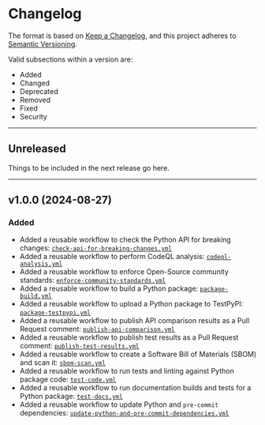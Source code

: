 # Changelog

The format is based on [Keep a Changelog](https://keepachangelog.com), and this
project adheres to [Semantic Versioning](https://semver.org).

Valid subsections within a version are:

- Added
- Changed
- Deprecated
- Removed
- Fixed
- Security

---

## Unreleased

Things to be included in the next release go here.

---

## v1.0.0 (2024-08-27)

### Added

- Added a reusable workflow to check the Python API for breaking changes: [`check-api-for-breaking-changes.yml`](./workflows/check-api-for-breaking-changes.md)
- Added a reusable workflow to perform CodeQL analysis: [`codeql-analysis.yml`](./workflows/codeql-analysis.md)
- Added a reusable workflow to enforce Open-Source community standards: [`enforce-community-standards.yml`](./workflows/enforce-community-standards.md)
- Added a reusable workflow to build a Python package: [`package-build.yml`](./workflows/package-build.md)
- Added a reusable workflow to upload a Python package to TestPyPI: [`package-testpypi.yml`](./workflows/package-testpypi.md)
- Added a reusable workflow to publish API comparison results as a Pull Request comment: [`publish-api-comparison.yml`](./workflows/publish-api-comparison.md)
- Added a reusable workflow to publish test results as a Pull Request comment: [`publish-test-results.yml`](./workflows/publish-test-results.md)
- Added a reusable workflow to create a Software Bill of Materials (SBOM) and scan it: [`sbom-scan.yml`](./workflows/sbom-scan.md)
- Added a reusable workflow to run tests and linting against Python package code: [`test-code.yml`](./workflows/test-code.md)
- Added a reusable workflow to run documentation builds and tests for a Python package: [`test-docs.yml`](./workflows/test-docs.md)
- Added a reusable workflow to update Python and `pre-commit` dependencies: [`update-python-and-pre-commit-dependencies.yml`](./workflows/update-python-and-pre-commit-dependencies.md)
